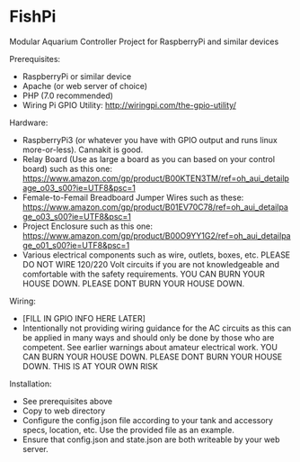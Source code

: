 # FishPi
Modular Aquarium Controller Project for RaspberryPi and similar devices

Prerequisites:
- RaspberryPi or similar device
- Apache (or web server of choice)
- PHP (7.0 recommended)
- Wiring Pi GPIO Utility: http://wiringpi.com/the-gpio-utility/

Hardware:
- RaspberryPi3 (or whatever you have with GPIO output and runs linux more-or-less).  Cannakit is good.
- Relay Board (Use as large a board as you can based on your control board) such as this one: https://www.amazon.com/gp/product/B00KTEN3TM/ref=oh_aui_detailpage_o03_s00?ie=UTF8&psc=1
- Female-to-Femail Breadboard Jumper Wires such as these: https://www.amazon.com/gp/product/B01EV70C78/ref=oh_aui_detailpage_o03_s00?ie=UTF8&psc=1
- Project Enclosure such as this one: https://www.amazon.com/gp/product/B00O9YY1G2/ref=oh_aui_detailpage_o01_s00?ie=UTF8&psc=1
- Various electrical components such as wire, outlets, boxes, etc.  PLEASE DO NOT WIRE 120/220 Volt circuits if you are not knowledgeable and comfortable with the safety requirements.  YOU CAN BURN YOUR HOUSE DOWN.  PLEASE DONT BURN YOUR HOUSE DOWN.

Wiring:
- [FILL IN GPIO INFO HERE LATER]
- Intentionally not providing wiring guidance for the AC circuits as this can be applied in many ways and should only be done by those who are competent.  See earlier warnings about amateur electrical work.  YOU CAN BURN YOUR HOUSE DOWN.  PLEASE DONT BURN YOUR HOUSE DOWN.  THIS IS AT YOUR OWN RISK

Installation:
- See prerequisites above
- Copy to web directory
- Configure the config.json file according to your tank and accessory specs, location, etc.  Use the provided file as an example.
- Ensure that config.json and state.json are both writeable by your web server.